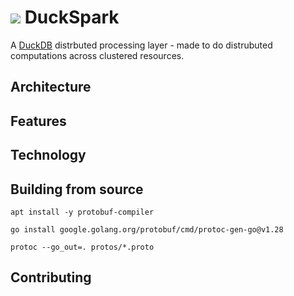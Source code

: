 
# ![](https://github.githubassets.com/images/icons/emoji/unicode/1f986.png?v8 ) DuckSpark


A [DuckDB](https://duckdb.org/) distrbuted processing layer - made to do distrubuted computations across clustered resources.

## Architecture 



##  Features   

## Technology 



##  Building from source 

``` apt install -y protobuf-compiler ```

``` go install google.golang.org/protobuf/cmd/protoc-gen-go@v1.28 ```

```protoc --go_out=. protos/*.proto```


## Contributing

